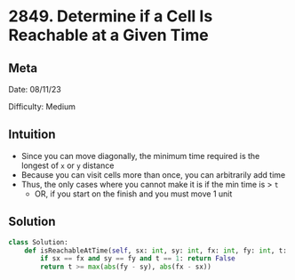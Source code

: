 # 2849. Determine if a Cell Is Reachable at a Given Time

## Meta
Date: 08/11/23

Difficulty: Medium

## Intuition
- Since you can move diagonally, the minimum time required is the longest of `x` or `y` distance
- Because you can visit cells more than once, you can arbitrarily add time
- Thus, the only cases where you cannot make it is if the min time is > `t`
    - OR, if you start on the finish and you must move 1 unit

## Solution
```py
class Solution:
    def isReachableAtTime(self, sx: int, sy: int, fx: int, fy: int, t: int) -> bool:
        if sx == fx and sy == fy and t == 1: return False
        return t >= max(abs(fy - sy), abs(fx - sx))
```